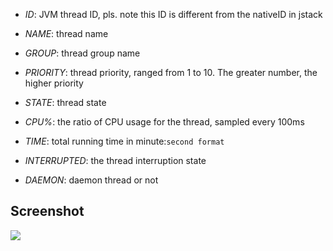 * *ID*: JVM thread ID, pls. note this ID is different from the nativeID in jstack

* *NAME*: thread name

* *GROUP*: thread group name

* *PRIORITY*: thread priority, ranged from 1 to 10. The greater number, the higher priority

* *STATE*: thread state

* *CPU%*: the ratio of CPU usage for the thread, sampled every 100ms

* *TIME*: total running time in minute:`second format`

* *INTERRUPTED*: the thread interruption state

* *DAEMON*: daemon thread or not

## Screenshot

![](https://arthas.aliyun.com/doc/en/_images/dashboard.png)
